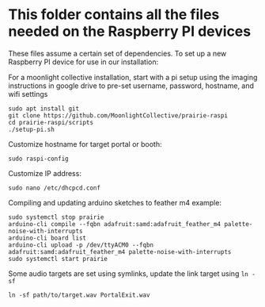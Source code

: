 # This folder contains all the files needed on the Raspberry PI devices 
These files assume a certain set of dependencies.
To set up a new Raspberry PI device for use in our installation:


For a moonlight collective installation, start with a pi setup using the imaging instructions in google drive to pre-set username, password, hostname, and wifi settings
```
sudo apt install git
git clone https://github.com/MoonlightCollective/prairie-raspi
cd prairie-raspi/scripts
./setup-pi.sh
```
Customize hostname for target portal or booth: 
```
sudo raspi-config
```
Customize IP address:
```
sudo nano /etc/dhcpcd.conf
```

Compiling and updating arduino sketches to feather m4 example:
```
sudo systemctl stop prairie
arduino-cli compile --fqbn adafruit:samd:adafruit_feather_m4 palette-noise-with-interrupts
arduino-cli board list
arduino-cli upload -p /dev/ttyACM0 --fqbn adafruit:samd:adafruit_feather_m4 palette-noise-with-interrupts
sudo systemctl start prairie
```

Some audio targets are set using symlinks, update the link target using `ln -sf`
```
ln -sf path/to/target.wav PortalExit.wav
```
